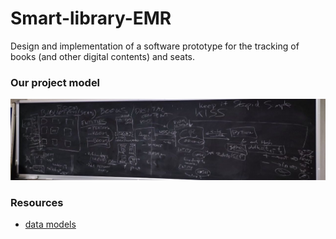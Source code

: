 # Smart-library-EMR
Design and implementation of a software prototype for the tracking of books (and other digital contents) and seats.

### Our project model
![](imgREADME/project%20model.jpg)


### Resources
- [data models](https://smartdatamodels.org/)
